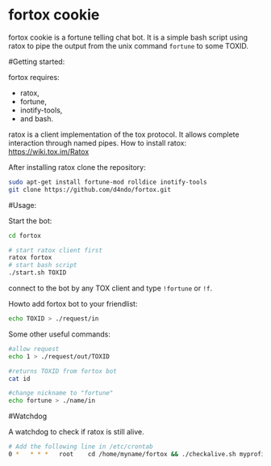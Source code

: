 fortox cookie
=============

fortox cookie is a fortune telling chat bot.
It is a simple bash script using ratox to pipe the output from the unix command `fortune` to some TOXID.

#Getting started:

fortox requires:
* ratox,
* fortune,
* inotify-tools,
* and bash.

ratox is a client implementation of the tox protocol. It allows complete interaction through named pipes.
How to install ratox: https://wiki.tox.im/Ratox

After installing ratox clone the repository:

```bash
sudo apt-get install fortune-mod rolldice inotify-tools
git clone https://github.com/d4ndo/fortox.git
```
#Usage:

Start the bot:

```bash
cd fortox

# start ratox client first
ratox fortox
# start bash script
./start.sh TOXID
```
connect to the bot by any TOX client and type `!fortune` or `!f`.

Howto add fortox bot to your friendlist:

```bash
echo TOXID > ./request/in
```

Some other useful commands:

```bash
#allow request
echo 1 > ./request/out/TOXID

#returns TOXID from fortox bot
cat id

#change nickname to "fortune"
echo fortune > ./name/in
```

#Watchdog

A watchdog to check if ratox is still alive.

```bash
# Add the following line in /etc/crontab
0 *   * * *   root    cd /home/myname/fortox && ./checkalive.sh myprofile
```

